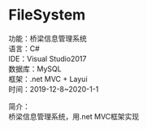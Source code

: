 # FileSystem    
功能：桥梁信息管理系统   
语言：C#   
IDE：Visual Studio2017   
数据库：MySQL   
框架：.net MVC + Layui   
时间：2019-12-8~2020-1-1   
   
简介：   
桥梁信息管理系统，用.net MVC框架实现   